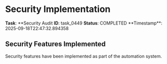 # Security Implementation

**Task**: **Security Audit
**ID**: task_0449
**Status**: COMPLETED
**Timestamp\*\*: 2025-09-18T22:47:32.894358

## Security Features Implemented

Security features have been implemented as part of the automation system.
